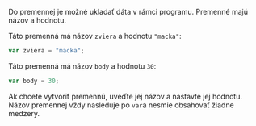 Do premennej je možné ukladať dáta v rámci programu. Premenné majú názov a hodnotu.

Táto premenná má názov `zviera` a hodnotu `"macka"`:

```javascript
var zviera = "macka";
```

Táto premenná má názov `body` a hodnotu `30`:

```javascript
var body = 30;
```

Ak chcete vytvoriť premennú, uveďte jej názov a nastavte jej hodnotu. Názov premennej vždy nasleduje po `var`a nesmie obsahovať žiadne medzery.